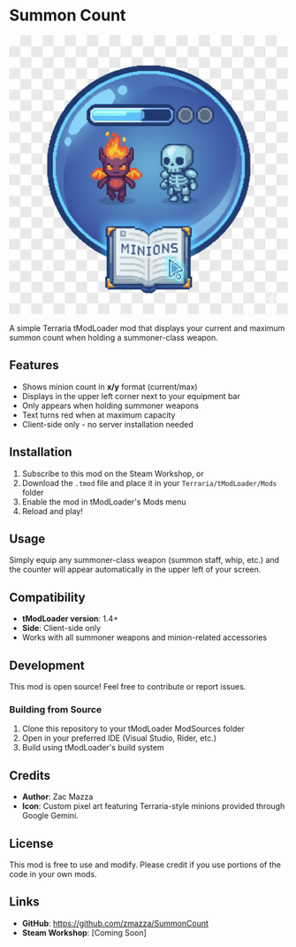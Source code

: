 # Summon Count

![Summon Count Icon](summon_count.png)

A simple Terraria tModLoader mod that displays your current and maximum summon count when holding a summoner-class weapon.

## Features

- Shows minion count in **x/y** format (current/max)
- Displays in the upper left corner next to your equipment bar
- Only appears when holding summoner weapons
- Text turns red when at maximum capacity
- Client-side only - no server installation needed

## Installation

1. Subscribe to this mod on the Steam Workshop, or
2. Download the `.tmod` file and place it in your `Terraria/tModLoader/Mods` folder
3. Enable the mod in tModLoader's Mods menu
4. Reload and play!

## Usage

Simply equip any summoner-class weapon (summon staff, whip, etc.) and the counter will appear automatically in the upper left of your screen.

## Compatibility

- **tModLoader version**: 1.4+
- **Side**: Client-side only
- Works with all summoner weapons and minion-related accessories

## Development

This mod is open source! Feel free to contribute or report issues.

### Building from Source

1. Clone this repository to your tModLoader ModSources folder
2. Open in your preferred IDE (Visual Studio, Rider, etc.)
3. Build using tModLoader's build system

## Credits

- **Author**: Zac Mazza
- **Icon**: Custom pixel art featuring Terraria-style minions provided through Google Gemini.

## License

This mod is free to use and modify. Please credit if you use portions of the code in your own mods.

## Links

- **GitHub**: https://github.com/zmazza/SummonCount
- **Steam Workshop**: [Coming Soon]

